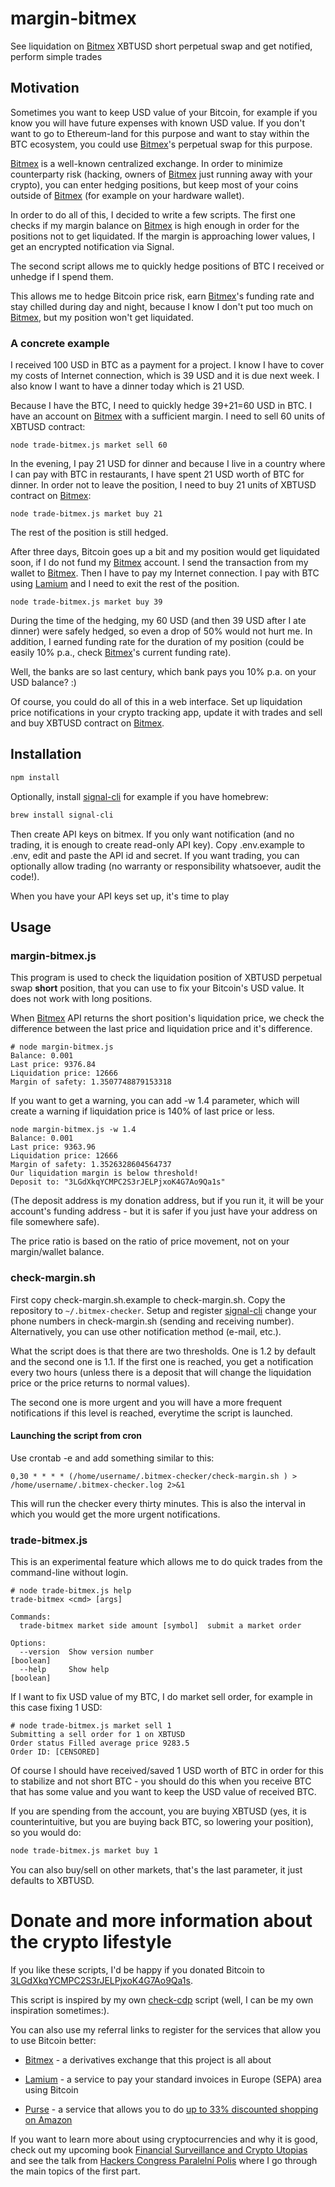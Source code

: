 # margin-bitmex

See liquidation on [Bitmex](https://www.bitmex.com/register/FG84Zq) XBTUSD short perpetual swap and get notified, perform simple trades

## Motivation

Sometimes you want to keep USD value of your Bitcoin, for example if you know you will have future expenses with known USD value. If you don't want to go to Ethereum-land for this purpose and want to stay within the BTC ecosystem, you could use [Bitmex](https://www.bitmex.com/register/FG84Zq)'s perpetual swap for this purpose.

[Bitmex](https://www.bitmex.com/register/FG84Zq) is a well-known centralized exchange. In order to minimize counterparty risk (hacking, owners of [Bitmex](https://www.bitmex.com/register/FG84Zq) just running away with your crypto), you can enter hedging positions, but keep most of your coins outside of [Bitmex](https://www.bitmex.com/register/FG84Zq) (for example on your hardware wallet).

In order to do all of this, I decided to write a few scripts. The first one checks if my margin balance on [Bitmex](https://www.bitmex.com/register/FG84Zq) is high enough in order for the positions not to get liquidated. If the margin is approaching lower values, I get an encrypted notification via Signal.

The second script allows me to quickly hedge positions of BTC I received or unhedge if I spend them. 

This allows me to hedge Bitcoin price risk, earn [Bitmex](https://www.bitmex.com/register/FG84Zq)'s funding rate and stay chilled during day and night, because I know I don't put too much on [Bitmex](https://www.bitmex.com/register/FG84Zq), but my position won't get liquidated.

### A concrete example

I received 100 USD in BTC as a payment for a project. I know I have to cover my costs of Internet connection, which is 39 USD and it is due next week. I also know I want to have a dinner today which is 21 USD.

Because I have the BTC, I need to quickly hedge 39+21=60 USD in BTC. I have an account on [Bitmex](https://www.bitmex.com/register/FG84Zq) with a sufficient margin. I need to sell 60 units of XBTUSD contract:

```
node trade-bitmex.js market sell 60
```

In the evening, I pay 21 USD for dinner and because I live in a country where I can pay with BTC in restaurants, I have spent 21 USD worth of BTC for dinner. In order not to leave the position, I need to buy 21 units of XBTUSD contract on [Bitmex](https://www.bitmex.com/register/FG84Zq):

```
node trade-bitmex.js market buy 21
```

The rest of the position is still hedged.

After three days, Bitcoin goes up a bit and my position would get liquidated soon, if I do not fund my [Bitmex](https://www.bitmex.com/register/FG84Zq) account. I send the transaction from my wallet to [Bitmex](https://www.bitmex.com/register/FG84Zq). Then I have to pay my Internet connection. I pay with BTC using [Lamium](http://bit.ly/lamium-juraj) and I need to exit the rest of the position.

```
node trade-bitmex.js market buy 39
```

During the time of the hedging, my 60 USD (and then 39 USD after I ate dinner) were safely hedged, so even a drop of 50% would not hurt me. In addition, I earned funding rate for the duration of my position (could be easily 10% p.a., check [Bitmex](https://www.bitmex.com/register/FG84Zq)'s current funding rate).

Well, the banks are so last century, which bank pays you 10% p.a. on your USD balance? :)

Of course, you could do all of this in a web interface. Set up liquidation price notifications in your crypto tracking app, update it with trades and sell and buy XBTUSD contract on [Bitmex](https://www.bitmex.com/register/FG84Zq). 

## Installation

```bash
npm install
```

Optionally, install [signal-cli](https://github.com/AsamK/signal-cli) for example if you have homebrew:

```bash
brew install signal-cli
```

Then create API keys on bitmex. If you only want notification (and no trading, it is enough to create read-only API key). Copy .env.example to .env, edit and paste the API id and secret. If you want trading, you can optionally allow trading (no warranty or responsibility whatsoever, audit the code!).

When you have your API keys set up, it's time to play

## Usage

### margin-bitmex.js

This program is used to check the liquidation position of XBTUSD perpetual swap **short** position, that you can use to fix your Bitcoin's USD value. It does not work with long positions.

When [Bitmex](https://www.bitmex.com/register/FG84Zq) API returns the short position's liquidation price, we check the difference between the last price and liquidation price and it's difference.

```
# node margin-bitmex.js
Balance: 0.001
Last price: 9376.84
Liquidation price: 12666
Margin of safety: 1.3507748879153318
```

If you want to get a warning, you can add -w 1.4 parameter, which will create a warning if liquidation price is 140% of last price or less.

```
node margin-bitmex.js -w 1.4
Balance: 0.001
Last price: 9363.96
Liquidation price: 12666
Margin of safety: 1.3526328604564737
Our liquidation margin is below threshold!
Deposit to: "3LGdXkqYCMPC2S3rJELPjxoK4G7Ao9Qa1s"
```

(The deposit address is my donation address, but if you run it, it will be your account's funding address - but it is safer if you just have your address on file somewhere safe).

The price ratio is based on the ratio of price movement, not on your margin/wallet balance.

### check-margin.sh

First copy check-margin.sh.example to check-margin.sh. Copy the repository to `~/.bitmex-checker`. Setup and register [signal-cli](https://github.com/AsamK/signal-cli) change your phone numbers in check-margin.sh (sending and receiving number). Alternatively, you can use other notification method (e-mail, etc.).

What the script does is that there are two thresholds. One is 1.2 by default and the second one is 1.1. If the first one is reached, you get a notification every two hours (unless there is a deposit that will change the liquidation price or the price returns to normal values).

The second one is more urgent and you will have a more frequent notifications if this level is reached, everytime the script is launched.

#### Launching the script from cron

Use crontab -e and add something similar to this:

```
0,30 * * * * (/home/username/.bitmex-checker/check-margin.sh ) > /home/username/.bitmex-checker.log 2>&1
```

This will run the checker every thirty minutes. This is also the interval in which you would get the more urgent notifications.

### trade-bitmex.js

This is an experimental feature which allows me to do quick trades from the command-line without login. 

```
# node trade-bitmex.js help
trade-bitmex <cmd> [args]

Commands:
  trade-bitmex market side amount [symbol]  submit a market order

Options:
  --version  Show version number                                       [boolean]
  --help     Show help                                                 [boolean]
```

If I want to fix USD value of my BTC, I do market sell order, for example in this case fixing 1 USD:

```
# node trade-bitmex.js market sell 1
Submitting a sell order for 1 on XBTUSD
Order status Filled average price 9283.5
Order ID: [CENSORED]
```

Of course I should have received/saved 1 USD worth of BTC in order for this to stabilize and not short BTC - you should do this when you receive BTC that has some value and you want to keep the USD value of received BTC.

If you are spending from the account, you are buying XBTUSD (yes, it is counterintuitive, but you are buying back BTC, so lowering your position), so you would do:

```bash
node trade-bitmex.js market buy 1
```

You can also buy/sell on other markets, that's the last parameter, it just defaults to XBTUSD.

# Donate and more information about the crypto lifestyle

If you like these scripts, I'd be happy if you donated Bitcoin to [3LGdXkqYCMPC2S3rJELPjxoK4G7Ao9Qa1s](bitcoin:3LGdXkqYCMPC2S3rJELPjxoK4G7Ao9Qa1s).

This script is inspired by my own [check-cdp](https://github.com/jooray/check-cdp) script (well, I can be my own inspiration sometimes:). 

You can also use my referral links to register for the services that allow you to use Bitcoin better:

* [Bitmex](https://www.bitmex.com/register/FG84Zq) - a derivatives exchange that this project is all about

* [Lamium](http://bit.ly/lamium-juraj) - a service to pay your standard invoices in Europe (SEPA) area using Bitcoin

* [Purse](https://bit.ly/purse-juraj) - a service that allows you to do [up to 33% discounted shopping on Amazon](https://juraj.bednar.io/en/blog-en/2019/06/11/how-to-use-cryptocurrencies-for-discounted-shopping-on-amazon/) 

If you want to learn more about using cryptocurrencies and why it is good, check out my upcoming book [Financial Surveillance and Crypto Utopias](https://juraj.bednar.io/en/projects/financial-surveillance-and-crypto-utopias-book/) and see the talk from [Hackers Congress Paralelní Polis](https://juraj.bednar.io/en/talk-en/2019/10/16/financial-surveillance-and-crypto-utopias-recording-from-hcpp19/) where I go through the main topics of the first part.




























